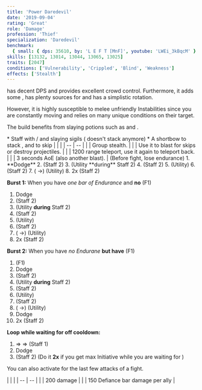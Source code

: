 ```yaml
---
title: 'Power Daredevil'
date: '2019-09-04'
rating: 'Great'
role: 'Damage'
profession: 'Thief'
specialization: 'Daredevil'
benchmark:
  { small: { dps: 35610, by: 'L E F T [MnF]', youtube: 'LWEi_3kBqcM' } }
skills: [13132, 13014, 13044, 13065, 13025]
traits: [2047]
conditions: ['Vulnerability', 'Crippled', 'Blind', 'Weakness']
effects: ['Stealth']
---
```


<Specialization name="Daredevil" text="Power Daredevil"/> has decent DPS and provides excellent crowd control. Furthermore, it adds some <Condition name="Vulnerability"/>, has plenty sources for <Effect name="stealth"/> and has a simplistic rotation.

However, it is highly susceptible to melee unfriendly Instabilities since you are constantly moving and relies on many unique conditions on their target.

The build benefits from slaying potions such as <Item id="50082"/> and <Item name="Impact" type="Sigil"/>.

<Divider text="Equipment"/>

<Grid>
<GridItem sm="4">
<Armor weight="Medium" helmId="48087" helmRuneId="24836" helmRuneCount="6" helmAffix="Berserker" helmRune="Scholar" shouldersId="48089" shouldersRuneId="24836" shouldersRuneCount="6" shouldersAffix="Berserker" shouldersRune="Scholar" coatId="48085" coatRuneId="24836" coatRuneCount="6" coatAffix="Berserker" coatRune="Scholar" glovesId="48086" glovesRuneId="24836" glovesRuneCount="6" glovesAffix="Berserker" glovesRune="Scholar" leggingsId="48088" leggingsRuneId="24836" leggingsRuneCount="6" leggingsAffix="Berserker" leggingsRune="Scholar" bootsId="48084" bootsRuneId="24836" bootsRuneCount="6" bootsAffix="Berserker" bootsRune="Scholar"/>
</GridItem>

<GridItem sm="4">
<Weapons weapon1MainId="46773" weapon1MainSigil1Id="24615" weapon1MainSigil2Id="24868" weapon1MainType="Staff" weapon1MainAffix="Berserker" weapon1MainSigil1="Force" weapon1MainSigil2="Impact"/>

<Card title="Alternative weapons">
* Staff with <Item id="36053" disableText/> / <Item id="24615" disableText/> and slaying sigils  
  (<Item id="36054"/> doesn't stack anymore)
* A shortbow to stack <Boon name="might"/>, <Effect name="Stealth"/> and to skip
</Card>
</GridItem>

<GridItem sm="4">
<BackAndTrinkets backItemId="49390" backItemAffix="Berserker" accessory1Id="39233" accessory1Affix="Berserker" accessory2Id="39232" accessory2Affix="Berserker" amuletId="39273" amuletAffix="Berserker" ring1Id="75669" ring1Affix="Berserker" ring2Id="76024" ring2Affix="Berserker"/>

<Consumables foodId="41569" utilityId="67530" infusionId="37131"/>
</GridItem>
</Grid>

<Divider text="Build"/>

<Grid>
<GridItem sm="7">
<Traits traits1="Deadly Arts" traits1Selected="Dagger Training, Revealed Training, Executioner" traits2="Critical Strikes" traits2Selected="Twin Fangs, Practiced Tolerance, No Quarter" traits3="Daredevil" traits3Selected="Marauders Resilience, Havoc Specialist, Bounding Dodger"/>
</GridItem>

<GridItem sm="5">
<Skills healId="30400" utility1Id="13037" utility2Id="30868" utility3Id="13046" eliteId="13132"/>

<Card title="Situational">
| | |
| -- | -- |
| <Skill id="13117" size="big" disableText/> | Group stealth. |
| <Skill id="13065" size="big" disableText/> | Use it to blast <Effect name="stealth"/> for skips or destroy projectiles. |
| <Skill id="13002" size="big" disableText/> | 1200 range teleport, use it again to teleport back. |
| <Skill id="13044" size="big" disableText/> | 3 seconds AoE <Effect name="stealth"/> (also another blast). |
</Card>
</GridItem>
</Grid>

<Divider text="Details"/>

<Grid>
<GridItem sm="7">
<Card title="Rotation">
(Before fight, lose endurance)
1. **Dodge** 
2. <Skill id="29911"/> (Staff 2)
3. <Skill id="13046"/> (Utility **during** Staff 2)
4. <Skill id="29911"/> (Staff 2)
5. <Skill id="30868"/> (Utility)
6. <Skill id="29911"/> (Staff 2)
7. (<Skill id="30868"/> ->) <Skill id="30693"/> (Utility)
8. <Skill id="29911"/> 2x (Staff 2)

**Burst 1:** When you have _one bar of Endurance_ and **no** <Skill id="55031"/> (F1)

1. Dodge
2. <Skill id="29911"/> (Staff 2)
3. <Skill id="13046"/> (Utility **during** Staff 2)
4. <Skill id="29911"/> (Staff 2)
5. <Skill id="30868"/> (Utility)
6. <Skill id="29911"/> (Staff 2)
7. (<Skill id="30868"/> ->) <Skill id="30693"/> (Utility)
8. <Skill id="29911"/> 2x (Staff 2)

**Burst 2:** When you have _no Endurane_ **but have** <Skill id="55031"/> (F1)

1. <Skill id="55031"/> (F1)
2. Dodge
3. <Skill id="29911"/> (Staff 2)
4. <Skill id="13046"/> (Utility **during** Staff 2)
5. <Skill id="29911"/> (Staff 2)
6. <Skill id="30868"/> (Utility)
7. <Skill id="29911"/> (Staff 2)
8. (<Skill id="30868"/> ->) <Skill id="30693"/> (Utility)
9. Dodge
10. <Skill id="29911"/> 2x (Staff 2)

**Loop while waiting for <Skill id="13046"/> off cooldown:**

1. <Skill id="30614"/> => <Skill id="30135" disableText/> => <Skill id="30434" disableText/> (Staff 1)
2. Dodge
3. <Skill id="29911"/> (Staff 2) (Do it **2x** if you get max Initiative while you are waiting for <Skill id="13046"/>)

You can also activate <Skill id="13046"/> for the last few attacks of a fight.
</Card>
</GridItem>

<GridItem sm="5">
<Card title="CC skills">
| | |
| -- | -- |
| <Skill id="30693"/> | 200 damage |
| <Skill id="13132"/> | 150 Defiance bar damage per ally |
</Card>
</GridItem>
</Grid>
